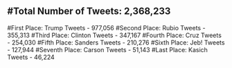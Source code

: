 #Total Number of Tweets: 2,368,233 
---
#First Place: Trump Tweets - 977,056
#Second Place: Rubio Tweets - 355,313
#Third Place: Clinton Tweets - 347,167
#Fourth Place: Cruz Tweets - 254,030
#Fifth Place: Sanders Tweets - 210,276
#Sixth Place: Jeb! Tweets - 127,944
#Seventh Place: Carson Tweets - 51,143
#Last Place: Kasich Tweets - 46,224
